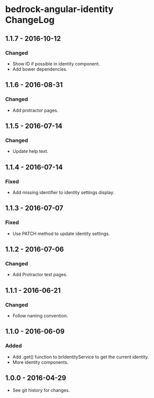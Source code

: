 # bedrock-angular-identity ChangeLog

## 1.1.7 - 2016-10-12

### Changed
- Show ID if possible in identity component.
- Add bower dependencies.

## 1.1.6 - 2016-08-31

### Changed
- Add protractor pages.

## 1.1.5 - 2016-07-14

### Changed
- Update help text.

## 1.1.4 - 2016-07-14

### Fixed
- Add missing identifier to identity settings display.

## 1.1.3 - 2016-07-07

### Fixed
- Use PATCH method to update identity settings.

## 1.1.2 - 2016-07-06

### Changed
- Add Protractor test pages.

## 1.1.1 - 2016-06-21

### Changed
- Follow naming convention.

## 1.1.0 - 2016-06-09

### Added
- Add .get() function to brIdentityService to get the current identity.
- More identity components.

## 1.0.0 - 2016-04-29

- See git history for changes.
